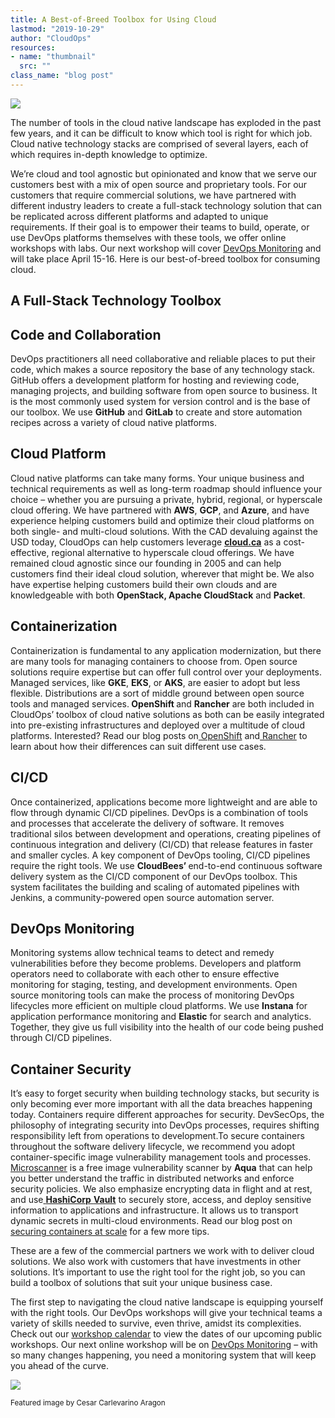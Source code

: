 ```yaml
---
title: A Best-of-Breed Toolbox for Using Cloud
lastmod: "2019-10-29"
author: "CloudOps"
resources:
- name: "thumbnail"
  src: ""
class_name: "blog post"
---
```


<img src="/images/blog/post/Toolbox-Blog.jpg" class="main-blog-image">

<p>The number of tools in the cloud native landscape has exploded in the past few years, and it can be difficult to know which tool is right for which job. Cloud native technology stacks are comprised of several layers, each of which requires in-depth knowledge to optimize.</p>

<p>We’re cloud and tool agnostic but opinionated and know that we serve our customers best with a mix of open source and proprietary tools. For our customers that require commercial solutions, we have partnered with different industry leaders to create a full-stack technology solution that can be replicated across different platforms and adapted to unique requirements. If their goal is to empower their teams to build, operate, or use DevOps platforms themselves with these tools, we offer online workshops with labs. Our next workshop will cover <a href="http://hands-on, online workshop will cover DevOps Monitoring and will take place April 15-16">DevOps Monitoring</a> and will take place April 15-16. Here is our best-of-breed toolbox for consuming cloud.</p>

<h2>A Full-Stack Technology Toolbox</h2>

<h2><strong>Code and Collaboration</strong></h2>

<p>DevOps practitioners all need collaborative and reliable places to put their code, which makes a source repository the base of any technology stack. GitHub offers a development platform for hosting and reviewing code, managing projects, and building software from open source to business. It is the most commonly used system for version control and is the base of our toolbox. We use <strong>GitHub</strong> and <strong>GitLab</strong> to create and store automation recipes across a variety of cloud native platforms.</p>

<h2><strong>Cloud Platform</strong></h2>

<p>Cloud native platforms can take many forms. Your unique business and technical requirements as well as long-term roadmap should influence your choice – whether you are pursuing a private, hybrid, regional, or hyperscale cloud offering. We have partnered with <strong>AWS</strong>, <strong>GCP</strong>, and <strong>Azure</strong>, and have experience helping customers build and optimize their cloud platforms on both single- and multi-cloud solutions. With the CAD devaluing against the USD today, CloudOps can help customers leverage <strong><a href="http://cloud.ca">cloud.ca</a></strong> as a cost-effective, regional alternative to hyperscale cloud offerings. We have remained cloud agnostic since our founding in 2005 and can help customers find their ideal cloud solution, wherever that might be. We also have expertise helping customers build their own clouds and are knowledgeable with both <strong>OpenStack, Apache CloudStack</strong> and <strong>Packet</strong>.</p>

<h2><strong>Containerization</strong></h2>

<p>Containerization is fundamental to any application modernization, but there are many tools for managing containers to choose from. Open source solutions require expertise but can offer full control over your deployments. Managed services, like <strong>GKE</strong>, <strong>EKS</strong>, or <strong>AKS</strong>, are easier to adopt but less flexible. Distributions are a sort of middle ground between open source tools and managed services.<strong> OpenShift </strong>and <strong>Rancher</strong> are both included in CloudOps’ toolbox of cloud native solutions as both can be easily integrated into pre-existing infrastructures and deployed over a multitude of cloud platforms. Interested? Read our blog posts on<a href="https://www.cloudops.com/2018/04/the-value-of-openshift-for-the-enterprise-software-transformation/"> OpenShift</a> and<a href="https://www.cloudops.com/2018/07/rancher-2-0-exciting-features/"> Rancher</a> to learn about how their differences can suit different use cases.</p>

<h2><strong>CI/CD</strong></h2>

<p>Once containerized, applications become more lightweight and are able to flow through dynamic CI/CD pipelines. DevOps is a combination of tools and processes that accelerate the delivery of software. It removes traditional silos between development and operations, creating pipelines of continuous integration and delivery (CI/CD) that release features in faster and smaller cycles. A key component of DevOps tooling, CI/CD pipelines require the right tools. We use <strong>CloudBees’ </strong>end-to-end continuous software delivery system as the CI/CD component of our DevOps toolbox. This system facilitates the building and scaling of automated pipelines with Jenkins, a community-powered open source automation server.</p>

<h2><strong>DevOps Monitoring</strong></h2>

<p>Monitoring systems allow technical teams to detect and remedy vulnerabilities before they become problems. Developers and platform operators need to collaborate with each other to ensure effective monitoring for staging, testing, and development environments. Open source monitoring tools can make the process of monitoring DevOps lifecycles more efficient on multiple cloud platforms. We use <strong>Instana</strong> for application performance monitoring and <strong>Elastic</strong> for search and analytics. Together, they give us full visibility into the health of our code being pushed through CI/CD pipelines.</p>

<h2><strong>Container Security</strong></h2>

<p>It’s easy to forget security when building technology stacks, but security is only becoming ever more important with all the data breaches happening today. Containers require different approaches for security. DevSecOps, the philosophy of integrating security into DevOps processes, requires shifting responsibility left from operations to development.To secure containers throughout the software delivery lifecycle, we recommend you adopt container-specific image vulnerability management tools and processes. <a href="https://t.sidekickopen75.com/s1t/c/5/f18dQhb0S7lM8dDMPbW2n0x6l2B9nMJN7t5X-FdSD1CW7fRVsP3MPb0nV19DCW3QqW6x103?t=http%3A%2F%2Fgithub.com%2Faquasecurity%2Fmicroscanner&amp;si=7000000000395463&amp;pi=f4aeb9b1-196d-49e1-f943-4bbee4cbd32c">Microscanner</a> is a free image vulnerability scanner by <strong>Aqua</strong> that can help you better understand the traffic in distributed networks and enforce security policies. We also emphasize encrypting data in flight and at rest, and use<a href="https://www.hashicorp.com/products/vault/"> <strong>HashiCorp</strong> <strong>Vault</strong></a> to securely store, access, and deploy sensitive information to applications and infrastructure. It allows us to transport dynamic secrets in multi-cloud environments. Read our blog post on <a href="https://www.cloudops.com/2019/01/a-brief-guide-to-securing-containers-at-scale/">securing containers at scale</a> for a few more tips.</p>

<p>These are a few of the commercial partners we work with to deliver cloud solutions. We also work with customers that have investments in other solutions. It’s important to use the right tool for the right job, so you can build a toolbox of solutions that suit your unique business case.</p>

<p>The first step to navigating the cloud native landscape is equipping yourself with the right tools. Our DevOps workshops will give your technical teams a variety of skills needed to survive, even thrive, amidst its complexities. Check out our <a href="https://www.cloudops.com/workshop-calendar/#workshopcalendar">workshop calendar</a> to view the dates of our upcoming public workshops. Our next online workshop will be on <a href="https://www.cloudops.com/workshops/#devOpsMonitoring">DevOps Monitoring</a> – with so many changes happening, you need a monitoring system that will keep you ahead of the curve.</p>

<div class="row">
    <div class="col-xl-8 offset-xl-2 col-lg-10 offset-lg-1 col-md-10 offset-md-1 col-sm-12 col-xs-12 cta-image">
      <img src="/images/blog/cta/monitoring-workshop.png">
    </div>
</div>

<p><small>Featured image by Cesar Carlevarino Aragon</small></p>